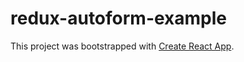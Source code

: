 # redux-autoform-example

This project was bootstrapped with [Create React App](https://github.com/facebookincubator/create-react-app).
